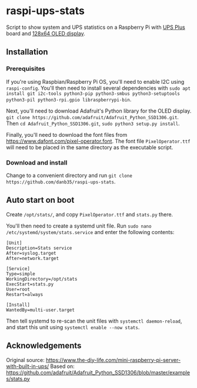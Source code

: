 # raspi-ups-stats

Script to show system and UPS statistics on a Raspberry Pi with [UPS Plus](https://wiki.52pi.com/index.php/UPS_Plus_SKU:_EP-0136?spm=a2g0o.detail.1000023.17.4bfb6b35vkFvoW) board and [128x64 OLED display](https://www.amazon.com/dp/B08LYL7QFQ?psc=1&ref=ppx_pop_dt_b_product_details).

## Installation

### Prerequisites

If you're using Raspbian/Raspberry Pi OS, you'll need to enable I2C using `raspi-config`.  You'll then need to install several dependencies with `sudo apt install git i2c-tools python3-pip python3-smbus python3-setuptools python3-pil python3-rpi.gpio libraspberrypi-bin`.

Next, you'll need to download Adafruit's Python library for the OLED display.  `git clone https://github.com/adafruit/Adafruit_Python_SSD1306.git`.  Then `cd Adafruit_Python_SSD1306.git`, `sudo python3 setup.py install`.

Finally, you'll need to download the font files from https://www.dafont.com/pixel-operator.font.  The font file `PixelOperator.ttf` will need to be placed in the same directory as the executable script.

### Download and install

Change to a convenient directory and run `git clone https://github.com/danb35/raspi-ups-stats`.

## Auto start on boot
Create `/opt/stats/`, and copy `PixelOperator.ttf` and `stats.py` there.

You'll then need to create a systemd unit file.  Run `sudo nano /etc/systemd/system/stats.service` and enter the following contents:
```
[Unit]
Description=Stats service
After=syslog.target
After=network.target

[Service]
Type=simple
WorkingDirectory=/opt/stats
ExecStart=stats.py
User=root
Restart=always

[Install]
WantedBy=multi-user.target
```
Then tell systemd to re-scan the unit files with `systemctl daemon-reload`, and start this unit using `systemctl enable --now stats`.

## Acknowledgements

Original source: https://www.the-diy-life.com/mini-raspberry-pi-server-with-built-in-ups/
Based on: https://github.com/adafruit/Adafruit_Python_SSD1306/blob/master/examples/stats.py

